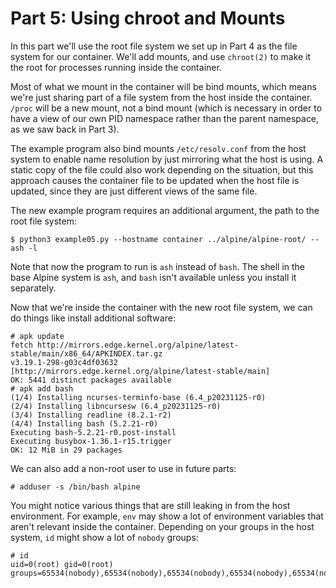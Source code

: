 # Part 5: Using chroot and Mounts

In this part we'll use the root file system we set up in Part 4 as the file
system for our container. We'll add mounts, and use `chroot(2)` to make it the
root for processes running inside the container.

Most of what we mount in the container will be bind mounts, which means we're
just sharing part of a file system from the host inside the container. `/proc`
will be a new mount, not a bind mount (which is necessary in order to have a
view of our own PID namespace rather than the parent namespace, as we saw back
in Part 3).

The example program also bind mounts `/etc/resolv.conf` from the host system to
enable name resolution by just mirroring what the host is using. A static copy
of the file could also work depending on the situation, but this approach causes
the container file to be updated when the host file is updated, since they are
just different views of the same file.

The new example program requires an additional argument, the path to the root
file system:

    $ python3 example05.py --hostname container ../alpine/alpine-root/ -- ash -l

Note that now the program to run is `ash` instead of `bash`. The shell in the
base Alpine system is `ash`, and `bash` isn't available unless you install it
separately. 

Now that we're inside the container with the new root file system, we can do
things like install additional software:

    # apk update
    fetch http://mirrors.edge.kernel.org/alpine/latest-stable/main/x86_64/APKINDEX.tar.gz
    v3.19.1-298-g03c4df03632 [http://mirrors.edge.kernel.org/alpine/latest-stable/main]
    OK: 5441 distinct packages available
    # apk add bash
    (1/4) Installing ncurses-terminfo-base (6.4_p20231125-r0)
    (2/4) Installing libncursesw (6.4_p20231125-r0)
    (3/4) Installing readline (8.2.1-r2)
    (4/4) Installing bash (5.2.21-r0)
    Executing bash-5.2.21-r0.post-install
    Executing busybox-1.36.1-r15.trigger
    OK: 12 MiB in 29 packages

We can also add a non-root user to use in future parts:

    # adduser -s /bin/bash alpine

You might notice various things that are still leaking in from the host
environment. For example, `env` may show a lot of environment variables that
aren't relevant inside the container. Depending on your groups in the host
system, `id` might show a lot of `nobody` groups:

    # id
    uid=0(root) gid=0(root) groups=65534(nobody),65534(nobody),65534(nobody),65534(nobody),65534(nobody),65534(nobody),65534(nobody),65534(nobody),65534(nobody),65534(nobody),65534(nobody),65534(nobody),65534(nobody),0(root)
